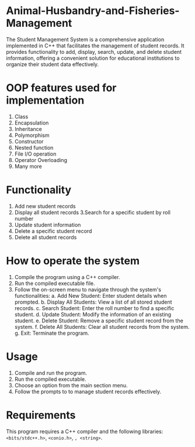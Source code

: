 # Animal-Husbandry-and-Fisheries-Management

The Student Management System is a comprehensive application implemented in C++ that facilitates the management of student records. It provides functionality to add, display, search, update, and delete student information, offering a convenient solution for educational institutions to organize their student data effectively.

# OOP features used for implementation
1. Class
2. Encapsulation
3. Inheritance
4. Polymorphism
5. Constructor
6. Nested function
7. File I/O operation
8. Operator Overloading
9. Many more
 
# Functionality
1. Add new student records
2. Display all student records
3.Search for a specific student by roll number
4. Update student information
5. Delete a specific student record
6. Delete all student records

 
# How to operate the system

1. Compile the program using a C++ compiler.
2. Run the compiled executable file.
3. Follow the on-screen menu to navigate through the system's functionalities:
      a. Add New Student: Enter student details when prompted.
      b. Display All Students: View a list of all stored student records.
      c. Search Student: Enter the roll number to find a specific student.
      d. Update Student: Modify the information of an existing student.
      e. Delete Student: Remove a specific student record from the system.
      f. Delete All Students: Clear all student records from the system.
      g. Exit: Terminate the program.

# Usage

1. Compile and run the program.
2. Run the compiled executable.
3. Choose an option from the main section menu.
4. Follow the prompts to  to manage student records effectively.

# Requirements

This program requires a C++ compiler and the following libraries: `<bits/stdc++.h>`, `<conio.h>`, <fstream>`, <string>`.
